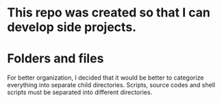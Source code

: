 # This repo was created so that I can develop side projects.

# Folders and files
  
For better organization, I decided that it would be better to categorize everything into separate child directories. Scripts, source codes and shell scripts must be separated into different directories.

